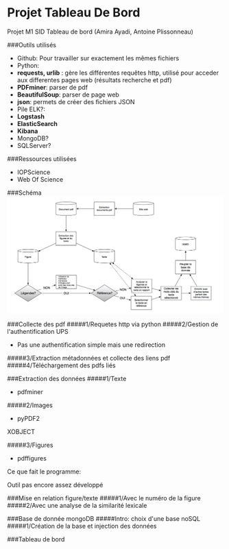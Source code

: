 # Projet Tableau De Bord
Projet M1 SID Tableau de bord (Amira Ayadi, Antoine Plissonneau)

###Outils utilisés

* Github: Pour travailler sur exactement les mêmes fichiers 
* Python:
 * __requests, urlib__ : gère les différentes requêtes http, utilisé pour acceder aux differentes pages web (résultats recherche et pdf)
 * **PDFminer**: parser de pdf 
 * __BeautifulSoup__: parser de page web
 * __json__: permets de créer des fichiers JSON
* Pile ELK?:
 * __Logstash__
 * __ElasticSearch__
 * __Kibana__
* MongoDB?
* SQLServer?

###Ressources utilisées

* IOPScience
* Web Of Science


###Schéma
![sart1](Images/SchemaExplicatif.png)

###Collecte des pdf
#####1/Requetes http via python 
#####2/Gestion de l'authentification UPS
* Pas une authentification simple mais une redirection

#####3/Extraction métadonnées et collecte des liens pdf
#####4/Téléchargement des pdfs liés

###Extraction des données
#####1/Texte
* pdfminer

#####2/Images
* pyPDF2

XOBJECT

#####3/Figures
* pdffigures

Ce que fait le programme:
 
Outil pas encore assez développé

###Mise en relation figure/texte
#####1/Avec le numéro de la figure
#####2/Avec une analyse de la similarité lexicale

###Base de donnée mongoDB
#####Intro: choix d'une base noSQL
#####1/Création de la base et injection des données

###Tableau de bord